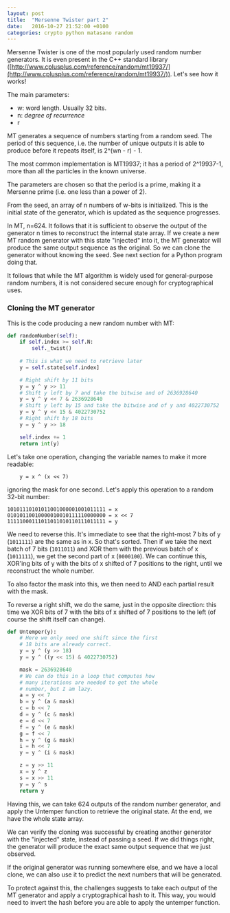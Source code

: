 ```yaml
---
layout: post
title:  "Mersenne Twister part 2"
date:   2016-10-27 21:52:00 +0100
categories: crypto python matasano random 
---
```


Mersenne Twister is one of the most popularly used random number generators. It is even present in the C++ standard library ([http://www.cplusplus.com/reference/random/mt19937/](http://www.cplusplus.com/reference/random/mt19937/)). Let's see how it works!

The main parameters:

- w: word length. Usually 32 bits.
- n: _degree of recurrence_
- r


MT generates a sequence of numbers starting from a random seed. The period of this sequence, i.e. the number of unique outputs it is able to produce before it repeats itself, is 2^(wn - r) - 1. 

The most common implementation is MT19937; it has a period of 2^19937-1, more than all the particles in the known universe.

The parameters are chosen so that the period is a prime, making it a Mersenne prime (i.e. one less than a power of 2).

From the seed, an array of n numbers of w-bits is initialized. This is the initial state of the generator, which is updated as the sequence progresses.

In MT, n=624. It follows that it is sufficient to observe the output of the generator n times to reconstruct the internal state array. If we create a new MT random generator with this state "injected" into it, the MT generator will produce the same output sequence as the original. So we can clone the generator without knowing the seed. See next section for a Python program doing that.

It follows that while the MT algorithm is widely used for general-purpose random numbers, it is not considered secure enough for cryptographical uses.

### Cloning the MT generator

This is the code producing a new random number with MT:

```python
def randomNumber(self):
    if self.index >= self.N:
        self._twist()
    
    # This is what we need to retrieve later
    y = self.state[self.index]

    # Right shift by 11 bits
    y = y ^ y >> 11
    # Shift y left by 7 and take the bitwise and of 2636928640
    y = y ^ y << 7 & 2636928640
    # Shift y left by 15 and take the bitwise and of y and 4022730752
    y = y ^ y << 15 & 4022730752
    # Right shift by 18 bits
    y = y ^ y >> 18

    self.index += 1
    return int(y)
```

Let's take one operation, changing the variable names to make it more readable:
```
    y = x ^ (x << 7)
```

ignoring the mask for one second. Let's apply this operation to a random 32-bit number:

```
10101110101011001000001001011111 = x
01010110010000010010111110000000 = x << 7
11111000111011011010110111011111 = y
```

We need to reverse this. It's immediate to see that the right-most 7 bits of y (```1011111```) are the same as in x. So that's sorted. Then if we take the next batch of 7 bits (```1011011```) and XOR them with the previous batch of x (```1011111```), we get the second part of x (```0000100```). We can continue this, XOR'ing bits of y with the bits of x shifted of 7 positions to the right, until we reconstruct the whole number.

To also factor the mask into this, we then need to AND each partial result with the mask.

To reverse a right shift, we do the same, just in the opposite direction: this time we XOR bits of 7 with the bits of x shifted of 7 positions to the left (of course the shift itself can change).


```python
def Untemper(y):
    # Here we only need one shift since the first
    # 18 bits are already correct.
    y = y ^ (y >> 18)
    y = y ^ ((y << 15) & 4022730752)

    mask = 2636928640
    # We can do this in a loop that computes how
    # many iterations are needed to get the whole
    # number, but I am lazy.
    a = y << 7
    b = y ^ (a & mask)
    c = b << 7
    d = y ^ (c & mask)
    e = d << 7
    f = y ^ (e & mask)
    g = f << 7
    h = y ^ (g & mask)
    i = h << 7
    y = y ^ (i & mask)

    z = y >> 11
    x = y ^ z
    s = x >> 11
    y = y ^ s
    return y
```

Having this, we can take 624 outputs of the random number generator, and apply the Untemper function to retrieve the original state. At the end, we have the whole state array.

We can verify the cloning was successful by creating another generator with the "injected" state, instead of passing a seed. If we did things right, the generator will produce the exact same output sequence that we just observed.

If the original generator was running somewhere else, and we have a local clone, we can also use it to predict the next numbers that will be generated.

To protect against this, the challenges suggests to take each output of the MT generator and apply a cryptographical hash to it. This way, you would need to invert the hash before you are able to apply the untemper function.
